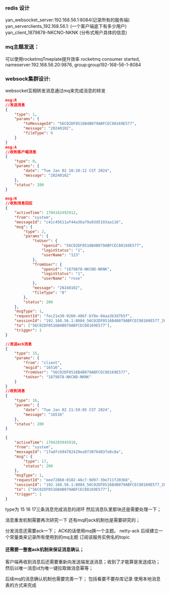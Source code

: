 ### redis 设计
yan_websocket_server:192.168.56.1:8084(记录所有的服务端)
yan_serverclients_192.168.56.1:  (一个客户端底下有多少用户)
yan_client_1879878-NKCNO-NKNK (分布式用户具体的信息)

### mq主题发送：
可以使用rocketmqTmeplate提升效率
rocketmq consumer started,
nameserver:192.168.56.20:9876, group:group192-168-56-1-8084


### websock集群设计:
websocket互相转发消息通过mq来完成消息的转发

```json
msg:R
//发送消息
{
	"type": 1,
	"params": {
		"toMessageId": "56C02DF0516B4B079ABFCEC08169E577",
		"message": "20240102",
		"fileType": 0
	}
}
msg:A
//收到客户端消息
{
	"type": 0,
	"params": {
		"date": "Tue Jan 02 10:28:12 CST 2024",
		"message": "20240102"
	},
	"status": 200
}

```
```json
msg:N
//收到消息回应
{
	"activeTime": 1704162492912,
	"from": "system",
	"messageId": "c41c45611af44a36a79a93d5193aa116",
	"msg": {
		"type": 2,
		"params": {
			"toUser": {
				"openid": "56C02DF0516B4B079ABFCEC08169E577",
				"loginStatus": "1",
				"userName": "123"
			},
			"fromUser": {
				"openid": "1879878-NKCNO-NKNK",
				"loginStatus": "1",
				"userName": "rose"
			},
			"message": "20240102",
			"fileType": "0"
		},
		"status": 200
	},
	"msgType": 1,
	"requestId": "fec21e30-9260-486f-b78e-04aa3b3d7b5f",
	"sessionId": "192.168.56.1:8084_56C02DF0516B4B079ABFCEC08169E577_20240102102737",
	"to": ["56C02DF0516B4B079ABFCEC08169E577"],
	"trigger": 1
} 
```
```json
//发送ack消息
{
	"type": 15,
	"params": {
		"from": "client",
		"msgid": "16516",
		"fromUser": "56C02DF0516B4B079ABFCEC08169E577",
		"toUser": "1879878-NKCNO-NKNK"
	}
}
//收到消息
{
	"type": 16,
	"params": {
		"date": "Tue Jan 02 21:59:05 CST 2024",
		"message": "16516"
	},
	"status": 200
}

```
```json
{
	"activeTime": 1704203945910,
	"from": "system",
	"messageId": "17adfc694782429ea973076d83fe8c8a",
	"msg": {
		"type": 17,
		"status": 200
	},
	"msgType": 1,
	"requestId": "eee728b0-0182-46c7-9d97-39e711f20368",
	"sessionId": "192.168.56.1:8084_56C02DF0516B4B079ABFCEC08169E577_20240102215858",
	"to": ["56C02DF0516B4B079ABFCEC08169E577"],
	"trigger": 1
}
```

type为 15  16 17三条消息完成消息的闭环
然后消息队里那块还是需要处理一下；

消息重发机制需要再次研究一下
还有mq的ack机制也是需要研究的；


分发消息还需要ack一下；
ACK的话使用mq换一个主题。 netty-ack 后续建立一个常量类来记录所有使用到的mq主题
订阅该服务实例名的topic

#### 还需要一整套ack机制来保证消息确认；
客户端再收到消息后还需要重新向发送端发送消息；收到了才能算是发送成功；
然后以唯一消息id为唯一键拉取做消息幂等；

后续mq的消息确认机制也需要完善一下； 包括看要不要存库记录
 使用本地消息表的方式来完成



